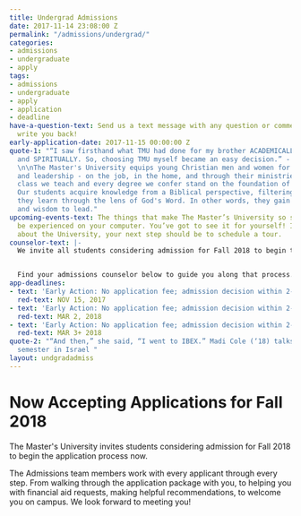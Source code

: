 ```yaml
---
title: Undergrad Admissions
date: 2017-11-14 23:08:00 Z
permalink: "/admissions/undergrad/"
categories:
- admissions
- undergraduate
- apply
tags:
- admissions
- undergraduate
- apply
- application
- deadline
have-a-question-text: Send us a text message with any question or comments, we'll
  write you back!
early-application-date: 2017-11-15 00:00:00 Z
quote-1: "“I saw firsthand what TMU had done for my brother ACADEMICALLY, ATHLETICALLY
  and SPIRITUALLY. So, choosing TMU myself became an easy decision.” - Jason Karkenny
  \n\nThe Master's University equips young Christian men and women for spiritual service
  and leadership - on the job, in the home, and through their ministries. \nEvery
  class we teach and every degree we confer stand on the foundation of God's Word.
  Our students acquire knowledge from a Biblical perspective, filtering everything
  they learn through the lens of God's Word. In other words, they gain wisdom to serve
  and wisdom to lead."
upcoming-events-text: The things that make The Master’s University so special can’t
  be experienced on your computer. You’ve got to see it for yourself! If you’re curious
  about the University, your next step should be to schedule a tour.
counselor-text: |-
  We invite all students considering admission for Fall 2018 to begin the application process now. Don’t miss out on a life-changing TMU education–complete your application as soon as possible!


  Find your admissions counselor below to guide you along that process.
app-deadlines:
- text: 'Early Action: No application fee; admission decision within 2-3 weeks'
  red-text: NOV 15, 2017
- text: 'Early Action: No application fee; admission decision within 2-3 weeks'
  red-text: MAR 2, 2018
- text: 'Early Action: No application fee; admission decision within 2-3 weeks'
  red-text: MAR 3+ 2018
quote-2: "“And then,” she said, “I went to IBEX.” Madi Cole (‘18) talks about her
  semester in Israel "
layout: undgradadmiss
---
```


# Now Accepting Applications for Fall 2018

The Master's University invites students considering admission for Fall 2018 to begin the application process now.

The Admissions team members work with every applicant through every step. From walking through the application package with you, to helping you with financial aid requests, making helpful recommendations, to welcome you on campus. We look forward to meeting you!